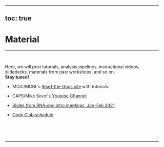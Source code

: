 
---
toc: true
---

# Material

----
<br>

Here, we will post tutorials, analysis pipelines, instructional videos,
slidedecks, materials from past workshops, and so on.   
**Stay tuned!**

- MCIC/MCBL's [Read-the-Docs site](http://mcbl.readthedocs.io/) with tutorials.

- CAPS/Mike Sovic's [Youtube Channel](https://www.youtube.com/channel/UC2dB6jDTbqzlTM6edzfBSGQ).

- [Slides from RNA-seq intro meetings, Jan-Feb 2021](/material_2021-01_rnaseq-intro/).

- [Code Club schedule](/codeclub-schedule/)

<br/> <br/> <br/>

----
